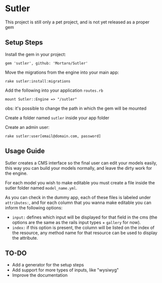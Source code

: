 Sutler
======

This project is still only a pet project, and is not yet released as a proper gem

Setup Steps
-----------

Install the gem in your project:

`gem 'sutler', github: 'Mortaro/Sutler'`

Move the migrations from the engine into your main app:

`rake sutler:install:migrations`

Add the following into your application `routes.rb`

`mount Sutler::Engine => "/sutler"`

obs: it's possible to change the path in which the gem will be mounted

Create a folder named `sutler` inside your app folder

Create an admin user:

`rake sutler:user[email@domain.com, password]`

Usage Guide
-----------

Sutler creates a CMS interface so the final user can edit your models easily, this way you can build your models normally, and leave the dirty work for the engine.

For each model you wish to make editable you must create a file inside the sutler folder named `model_name.yml`.

As you can check in the dummy app, each of these files is labeled under `attributes:`, and for each column that you wanna make editable you can inform the following options:

* `input:` defines which input will be displayed for that field in the cms (the options are the same as the rails input types + `gallery` for now).
* `index:` if this option is present, the column will be listed on the index of the resource, any method name for that resource can be used to display the attribute.

TO-DO
-----

* Add a generator for the setup steps
* Add support for more types of inputs, like "wysiwyg"
* Improve the documentation
